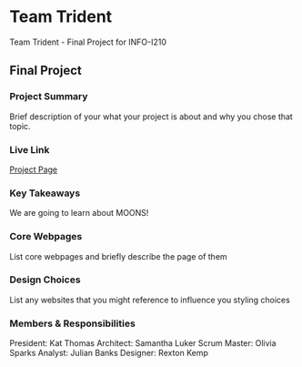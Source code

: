 # Team Trident

Team Trident - Final Project for INFO-I210

## Final Project

### Project Summary

Brief description of your what your project is about and why you chose that topic.

### Live Link

[Project Page](https://kat-thomas.github.io/team-trident/)

### Key Takeaways

We are going to learn about MOONS!

### Core Webpages

List core webpages and briefly describe the page of them

### Design Choices

List any websites that you might reference to influence you styling choices

### Members & Responsibilities

President: Kat Thomas
Architect: Samantha Luker
Scrum Master: Olivia Sparks
Analyst: Julian Banks
Designer: Rexton Kemp
